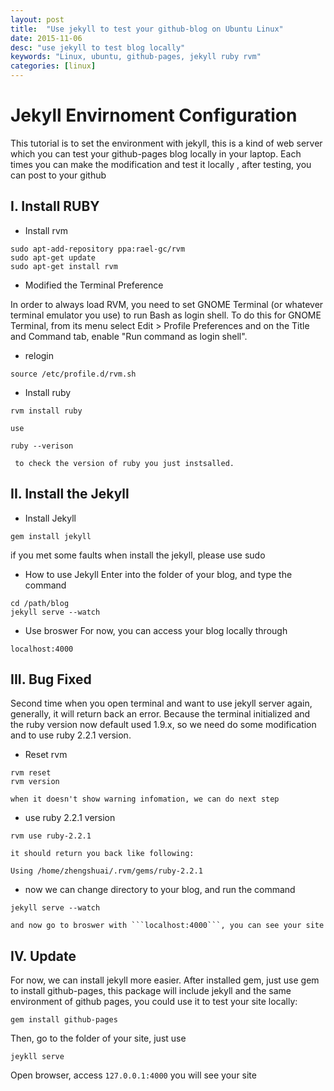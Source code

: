 ```yaml
---
layout: post
title:  "Use jekyll to test your github-blog on Ubuntu Linux"
date: 2015-11-06
desc: "use jekyll to test blog locally"
keywords: "Linux, ubuntu, github-pages, jekyll ruby rvm"
categories: [linux]
---
```


# Jekyll Envirnoment Configuration

This tutorial is to set the environment with jekyll, this is a kind of web server which you can test your github-pages blog locally in your laptop. Each times you can make the modification and test it locally , after testing, you can post to your github

## I. Install RUBY

*	Install rvm

```
sudo apt-add-repository ppa:rael-gc/rvm
sudo apt-get update
sudo apt-get install rvm
```

*	Modified the Terminal Preference

In order to always load RVM, you need to set GNOME Terminal (or whatever terminal emulator you use) to run Bash as login shell. To do this for GNOME Terminal, from its menu select Edit > Profile Preferences and on the Title and Command tab, enable "Run command as login shell".

*	relogin

```
source /etc/profile.d/rvm.sh
```

*	Install ruby

```
rvm install ruby
```

	use

```
ruby --verison
```

	 to check the version of ruby you just instsalled.

## II. Install the Jekyll

*	Install Jekyll

```
gem install jekyll
```

if you met some faults when install the jekyll, please use sudo
*	How to use Jekyll
Enter into the folder of your blog, and type the command

```
cd /path/blog
jekyll serve --watch
```

*	Use broswer
For now, you can access your blog locally through

```
localhost:4000
```

## III. Bug Fixed

Second time when you open terminal and want to use jekyll server again, generally, it will return back an error. Because the terminal initialized and the ruby version now  default used 1.9.x, so we need do some modification and to use ruby 2.2.1 version.

*	Reset rvm

```
rvm reset
rvm version
```

	when it doesn't show warning infomation, we can do next step

*	use ruby 2.2.1 version

```
rvm use ruby-2.2.1
```

	it should return you back like following:

```
Using /home/zhengshuai/.rvm/gems/ruby-2.2.1
```


*	now we can change directory to your blog, and run the command

```
jekyll serve --watch
```

	and now go to broswer with ```localhost:4000```, you can see your site

## IV. Update

For now, we can install jekyll more easier. After installed gem, just use gem to install github-pages, this package will include jekyll and the same environment of github pages, you could use it to test your site locally:

```
gem install github-pages
```

Then, go to the folder of your site, just use

```
jeykll serve
```

Open browser, access ```127.0.0.1:4000``` you will see your site
